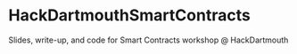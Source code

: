 # HackDartmouthSmartContracts
Slides, write-up, and code for Smart Contracts workshop @ HackDartmouth
